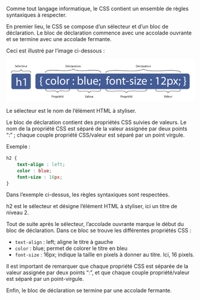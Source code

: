 Comme tout langage informatique, le CSS contient un ensemble de règles syntaxiques à respecter. 

En premier lieu, le CSS se compose d’un sélecteur et d’un bloc de déclaration. Le bloc de déclaration commence avec une accolade ouvrante et se termine avec une accolade fermante. 

Ceci est illustré par l’image ci-dessous :

![Représentation des règles syntaxiques du CSS](images/image1.jpg)

Le sélecteur est le nom de l’élément HTML à styliser. 

Le bloc de déclaration contient des propriétés CSS suivies de valeurs. Le nom de la propriété CSS est séparé de la valeur assignée par deux points “:” ; chaque couple propriété CSS/valeur est séparé par un point virgule. 

Exemple :

```css
h2 {
    text-align : left;
    color : blue;
    font-size : 16px;
}
```

Dans l’exemple ci-dessus, les règles syntaxiques sont respectées.

h2 est le sélecteur et désigne l’élément HTML à styliser, ici un titre de niveau 2.

Tout de suite après le sélecteur, l’accolade ouvrante marque le début du bloc de déclaration. Dans ce bloc se trouve les différentes propriétés CSS :

- ```text-align``` : left; aligne le titre à gauche
- ```color``` : blue; permet de colorer le titre en bleu
- ```font-size``` : 16px; indique la taille en pixels à donner au titre. Ici, 16 pixels.

Il est important de remarquer que chaque propriété CSS est séparée de la valeur assignée par deux points “:”, et que chaque couple propriété/valeur est séparé par un point-virgule. 

Enfin, le bloc de déclaration se termine par une accolade fermante.